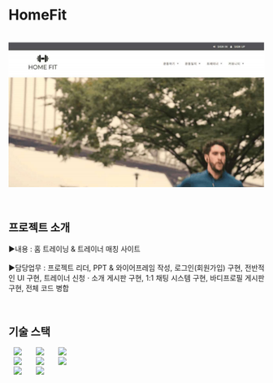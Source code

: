 # HomeFit

<p align="center">
  <br>
  <img src="./WebContent/images/main2.png">
  <br>
</p>

<br/>

## 프로젝트 소개
<p align="justify">
▶내용 : 홈 트레이닝 & 트레이너 매칭 사이트<br><br>
▶담당업무 : 
  프로젝트 리더, PPT & 와이어프레임 작성, 로그인(회원가입) 구현, 전반적인 UI 구현, 
  트레이너 신청 · 소개 게시판 구현, 1:1 채팅 시스템 구현, 바디프로필 게시판 구현, 전체 코드 병합<br>
</p>

<br/>

## 기술 스택
<img src="https://img.shields.io/badge/HTML5-E34F26?style=flat-square&logo=HTML5&logoColor=white" style="height : 23px; margin-left : 10px; margin-right : 10px;"/></a>&nbsp;
<img src="https://img.shields.io/badge/CSS3-1572B6?style=flat-square&logo=CSS3&logoColor=white" style="height : 23px; margin-left : 10px; margin-right : 10px;"/></a>&nbsp;
<img src="https://img.shields.io/badge/JavaScript-F7DF1E?style=flat-square&logo=JavaScript&logoColor=white" style="height : 23px; margin-left : 10px; margin-right : 10px;"/></a>&nbsp;
<br/>
<img src="https://img.shields.io/badge/Java-007396?style=flat-square&logo=Java&logoColor=white" style="height : 23px; margin-left : 10px; margin-right : 10px;"/></a>&nbsp;
<img src="https://img.shields.io/badge/SpringFramework-6DB33F?style=flat-square&logo=Spring&logoColor=white" style="height : 23px; margin-left : 10px; margin-right : 10px;"/></a>&nbsp;
<img src="https://img.shields.io/badge/oracle-F80000?style=flat-square&logo=Oracle&logoColor=white" style="height : 23px; margin-left : 10px; margin-right : 10px;"/></a>&nbsp;
<br/>
<img src="https://img.shields.io/badge/jQuery-0769AD?style=flat-square&logo=jQuery&logoColor=white" style="height : 23px; margin-left : 10px; margin-right : 10px;"/></a>&nbsp;
<img src="https://img.shields.io/badge/Tomcat-F8DC75?style=flat-square&logo=ApacheTomcat&logoColor=white" style="height : 23px; margin-left : 10px; margin-right : 10px;"/></a>&nbsp;
  

<br/>
